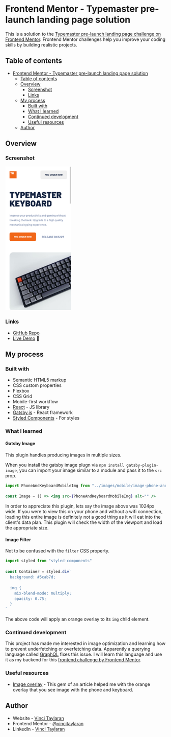 # Frontend Mentor - Typemaster pre-launch landing page solution

This is a solution to the [Typemaster pre-launch landing page challenge on Frontend Mentor](https://www.frontendmentor.io/challenges/typemaster-prelaunch-landing-page-J6-Yj5J-X). Frontend Mentor challenges help you improve your coding skills by building realistic projects.

## Table of contents

- [Frontend Mentor - Typemaster pre-launch landing page solution](#frontend-mentor---typemaster-pre-launch-landing-page-solution)
  - [Table of contents](#table-of-contents)
  - [Overview](#overview)
    - [Screenshot](#screenshot)
    - [Links](#links)
  - [My process](#my-process)
    - [Built with](#built-with)
    - [What I learned](#what-i-learned)
    - [Continued development](#continued-development)
    - [Useful resources](#useful-resources)
  - [Author](#author)

## Overview

### Screenshot

<img src="./screenshots/mobile.png" height=450 />

### Links

- [GitHub Repo](https://github.com/vincitaylaran/typemaster-prelaunch-landing-page)
- [Live Demo](https://reverent-booth-6c08e5.netlify.app/) 🎉

## My process

### Built with

- Semantic HTML5 markup
- CSS custom properties
- Flexbox
- CSS Grid
- Mobile-first workflow
- [React](https://reactjs.org/) - JS library
- [Gatsby.js](https://www.gatsbyjs.com/) - React framework
- [Styled Components](https://styled-components.com/) - For styles

### What I learned

#### Gatsby Image

This plugin handles producing images in multiple sizes.

When you install the gatsby image plugn via `npm install gatsby-plugin-image`, you can import your image similar to a module and pass it to the `src` prop.

```jsx
import PhoneAndKeyboardMobileImg from "../images/mobile/image-phone-and-keyboard.jpg"

const Image = () => <img src={PhoneAndKeyboardMobileImg} alt="" />
```

In order to appreciate this plugin, lets say the image above was 1024px wide. If you were to view this on your phone and without a wifi connection, loading this entire image is definitely not a good thing as it will eat into the client's data plan. This plugin will check the width of the viewport and load the appropriate size.

#### Image Filter

Not to be confused with the `filter` CSS property.

```jsx
import styled from "styled-components"

const Container = styled.div`
  background: #5cab7d;

  img {
    mix-blend-mode: multiply;
    opacity: 0.75;
  }
`
```

The above code will apply an orange overlay to its `img` child element.

### Continued development

This project has made me interested in image optimization and learning how to prevent underfetching or overfetching data. Apparently a querying language called [GraphQL](https://graphql.org/) fixes this issue. I will learn this language and use it as my backend for this [frontend challenge by Frontend Mentor](https://www.frontendmentor.io/challenges/invoice-app-i7KaLTQjl).

### Useful resources

- [Image overlay](https://22bulbjungle.com/background-image-color-overlay-create-a-filter-look-with-css/) - This gem of an article helped me with the orange overlay that you see image with the phone and keyboard.

## Author

- Website - [Vinci Taylaran](https://www.vincitaylaran.com/)
- Frontend Mentor - [@vincitaylaran](https://www.frontendmentor.io/profile/vincitaylaran)
- LinkedIn - [Vinci Taylaran](https://www.linkedin.com/in/vinci-taylaran/)
